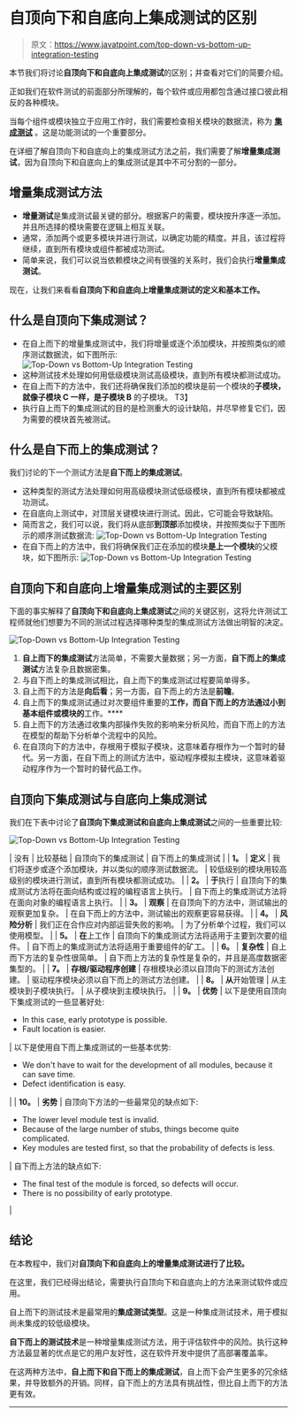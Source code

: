 # 自顶向下和自底向上集成测试的区别

> 原文：<https://www.javatpoint.com/top-down-vs-bottom-up-integration-testing>

本节我们将讨论**自顶向下和自底向上集成测试**的区别；并查看对它们的简要介绍。

正如我们在软件测试的前面部分所理解的，每个软件或应用都包含通过接口彼此相反的各种模块。

当每个组件或模块独立于应用工作时，我们需要检查相关模块的数据流，称为 [**集成测试**](https://www.javatpoint.com/integration-testing) 。这是功能测试的一个重要部分。

在详细了解自顶向下和自底向上的集成测试方法之前，我们需要了解**增量集成测试**，因为自顶向下和自底向上的集成测试是其中不可分割的一部分。

## 增量集成测试方法

*   **增量测试**是集成测试最关键的部分。根据客户的需要，模块按升序逐一添加。并且所选择的模块需要在逻辑上相互关联。
*   通常，添加两个或更多模块并进行测试，以确定功能的精度。并且，该过程将继续，直到所有模块或组件都被成功测试。
*   简单来说，我们可以说当依赖模块之间有很强的关系时，我们会执行**增量集成测试**。

现在，让我们来看看**自顶向下和自底向上增量集成测试的定义和基本工作。**

## 什么是自顶向下集成测试？

*   在自上而下的增量集成测试中，我们将增量或逐个添加模块，并按照类似的顺序测试数据流，如下图所示:
    ![Top-Down vs Bottom-Up Integration Testing](img/254002db8c37db1f174acd11c6aba449.png)
*   这种测试技术处理如何用低级模块测试高级模块，直到所有模块都测试成功。
*   在自上而下的方法中，我们还将确保我们添加的模块是前一个模块的**子模块，就像子模块 C 一样，是子模块 B** 的子模块。
    T3】
*   执行自上而下的集成测试的目的是检测重大的设计缺陷，并尽早修复它们，因为需要的模块首先被测试。

## 什么是自下而上的集成测试？

我们讨论的下一个测试方法是**自下而上的集成测试**。

*   这种类型的测试方法处理如何用高级模块测试低级模块，直到所有模块都被成功测试。
*   在自底向上测试中，对顶层关键模块进行测试。因此，它可能会导致缺陷。
*   简而言之，我们可以说，我们将从底部**到顶部**添加模块，并按照类似于下图所示的顺序测试数据流:
    ![Top-Down vs Bottom-Up Integration Testing](img/fc1ca10f6bac637e78c7434169997ab5.png)
*   在自下而上的方法中，我们将确保我们正在添加的模块**是上一个模块**的父模块，如下图所示:
    ![Top-Down vs Bottom-Up Integration Testing](img/febcdb6616d08946f69aa0c796f9a473.png)

## 自顶向下和自底向上增量集成测试的主要区别

下面的事实解释了**自顶向下和自底向上集成测试**之间的关键区别，这将允许测试工程师就他们想要为不同的测试过程选择哪种类型的集成测试方法做出明智的决定。

![Top-Down vs Bottom-Up Integration Testing](img/f724fbc3a4582c5bdb1be13691ecb2ae.png)

1.  **自上而下的集成测试**方法简单，不需要大量数据；另一方面，**自下而上的集成测试**方法复杂且数据密集。
2.  与自下而上的集成测试相比，自上而下的集成测试过程要简单得多。
3.  自上而下的方法是**向后看**；另一方面，自下而上的方法是**前瞻**。
4.  自上而下的集成测试通过对次要组件重要的**工作，而自下而上的方法通过小到基本组件或模块的**工作。****
5.  自上而下的方法通过收集内部操作失败的影响来分析风险，而自下而上的方法在模型的帮助下分析单个流程中的风险。
6.  在自顶向下的方法中，存根用于模拟子模块，这意味着存根作为一个暂时的替代。另一方面，在自下而上的测试方法中，驱动程序模拟主模块，这意味着驱动程序作为一个暂时的替代品工作。

## 自顶向下集成测试与自底向上集成测试

我们在下表中讨论了**自顶向下集成测试和自底向上集成测试**之间的一些重要比较:

![Top-Down vs Bottom-Up Integration Testing](img/9e3b5dc98a3826fdc47c7cb75e462a0d.png)

| 没有 | 比较基础 | 自顶向下的集成测试 | 自下而上的集成测试 |
| **1。** | **定义** | 我们将逐步或逐个添加模块，并以类似的顺序测试数据流。 | 较低级别的模块用较高级别的模块进行测试，直到所有模块都测试成功。 |
| **2。** | **于**执行 | 自顶向下的集成测试方法将在面向结构或过程的编程语言上执行。 | 自下而上的集成测试方法将在面向对象的编程语言上执行。 |
| **3。** | **观察** | 在自顶向下的方法中，测试输出的观察更加复杂。 | 在自下而上的方法中，测试输出的观察更容易获得。 |
| **4。** | **风险分析** | 我们正在合作应对内部运营失败的影响。 | 为了分析单个过程，我们可以使用模型。 |
| **5。** | **在**上工作 | 自顶向下的集成测试方法将适用于主要到次要的组件。 | 自下而上的集成测试方法将适用于重要组件的矿工。 |
| **6。** | **复杂性** | 自上而下方法的复杂性很简单。 | 自下而上方法的复杂性是复杂的，并且是高度数据密集型的。 |
| **7。** | **存根/驱动程序创建** | 存根模块必须以自顶向下的测试方法创建。 | 驱动程序模块必须以自下而上的测试方法创建。 |
| **8。** | **从**开始管理 | 从主模块到子模块执行。 | 从子模块到主模块执行。 |
| **9。** | **优势** | 以下是使用自顶向下集成测试的一些显著好处:

*   In this case, early prototype is possible.
*   Fault location is easier.

 | 以下是使用自下而上集成测试的一些基本优势:

*   We don't have to wait for the development of all modules, because it can save time.
*   Defect identification is easy.

 |
| **10。** | **劣势** | 自顶向下方法的一些最常见的缺点如下:

*   The lower level module test is invalid.
*   Because of the large number of stubs, things become quite complicated.
*   Key modules are tested first, so that the probability of defects is less.

 | 自下而上方法的缺点如下:

*   The final test of the module is forced, so defects will occur.
*   There is no possibility of early prototype.

 |

## 结论

在本教程中，我们对**自顶向下和自底向上的增量集成测试进行了比较。**

在这里，我们已经得出结论，需要执行自顶向下和自底向上的方法来测试软件或应用。

自上而下的测试技术是最常用的**集成测试类型**。这是一种集成测试技术，用于模拟尚未集成的较低级模块。

**自下而上的测试技术**是一种增量集成测试方法，用于评估软件中的风险。执行这种方法最显著的优点是它的用户友好性，这在软件开发中提供了高部署覆盖率。

在这两种方法中，**自上而下和自下而上的集成测试**，自上而下会产生更多的冗余结果，并导致额外的开销。同样，自下而上的方法具有挑战性，但比自上而下的方法更有效。

* * *